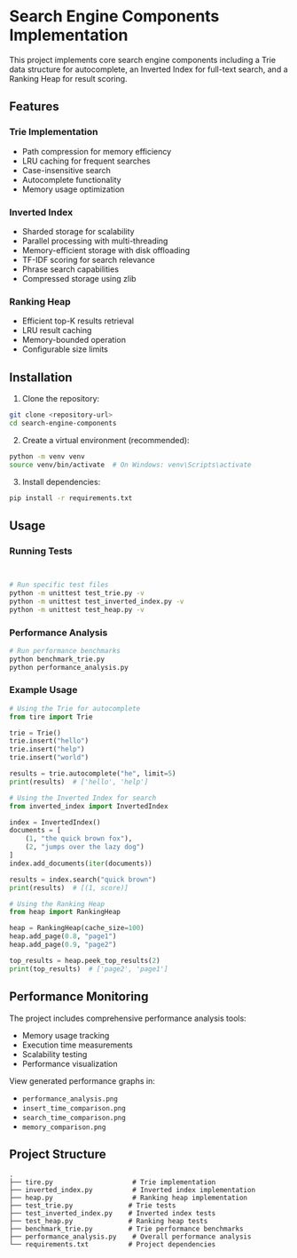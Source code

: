 # Search Engine Components Implementation

This project implements core search engine components including a Trie data structure for autocomplete, an Inverted Index for full-text search, and a Ranking Heap for result scoring.

## Features

### Trie Implementation
- Path compression for memory efficiency
- LRU caching for frequent searches
- Case-insensitive search
- Autocomplete functionality
- Memory usage optimization

### Inverted Index
- Sharded storage for scalability
- Parallel processing with multi-threading
- Memory-efficient storage with disk offloading
- TF-IDF scoring for search relevance
- Phrase search capabilities
- Compressed storage using zlib

### Ranking Heap
- Efficient top-K results retrieval
- LRU result caching
- Memory-bounded operation
- Configurable size limits

## Installation

1. Clone the repository:
```bash
git clone <repository-url>
cd search-engine-components
```

2. Create a virtual environment (recommended):
```bash
python -m venv venv
source venv/bin/activate  # On Windows: venv\Scripts\activate
```

3. Install dependencies:
```bash
pip install -r requirements.txt
```

## Usage

### Running Tests
```bash


# Run specific test files
python -m unittest test_trie.py -v
python -m unittest test_inverted_index.py -v
python -m unittest test_heap.py -v
```

### Performance Analysis
```bash
# Run performance benchmarks
python benchmark_trie.py
python performance_analysis.py
```

### Example Usage

```python
# Using the Trie for autocomplete
from tire import Trie

trie = Trie()
trie.insert("hello")
trie.insert("help")
trie.insert("world")

results = trie.autocomplete("he", limit=5)
print(results)  # ['hello', 'help']

# Using the Inverted Index for search
from inverted_index import InvertedIndex

index = InvertedIndex()
documents = [
    (1, "the quick brown fox"),
    (2, "jumps over the lazy dog")
]
index.add_documents(iter(documents))

results = index.search("quick brown")
print(results)  # [(1, score)]

# Using the Ranking Heap
from heap import RankingHeap

heap = RankingHeap(cache_size=100)
heap.add_page(0.8, "page1")
heap.add_page(0.9, "page2")

top_results = heap.peek_top_results(2)
print(top_results)  # ['page2', 'page1']
```

## Performance Monitoring

The project includes comprehensive performance analysis tools:
- Memory usage tracking
- Execution time measurements
- Scalability testing
- Performance visualization

View generated performance graphs in:
- `performance_analysis.png`
- `insert_time_comparison.png`
- `search_time_comparison.png`
- `memory_comparison.png`

## Project Structure

```
.
├── tire.py                    # Trie implementation
├── inverted_index.py          # Inverted index implementation
├── heap.py                    # Ranking heap implementation
├── test_trie.py              # Trie tests
├── test_inverted_index.py    # Inverted index tests
├── test_heap.py              # Ranking heap tests
├── benchmark_trie.py         # Trie performance benchmarks
├── performance_analysis.py    # Overall performance analysis
└── requirements.txt          # Project dependencies
```

